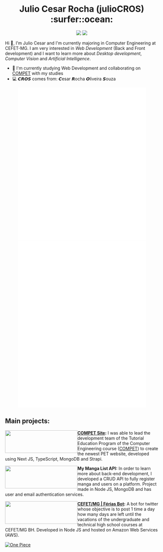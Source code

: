 <h1 align="center"> Julio Cesar Rocha (julioCROS) :surfer::ocean: </h1>
<p align="center">
<a href="https://www.linkedin.com/in/juliocros/"><img src="https://img.shields.io/badge/LinkedIn-0077B5?style=for-the-badge&logo=linkedin&logoColor=white"/></a>
<a href="mailto:julio.1009@hotmail.com"><img src="https://img.shields.io/badge/Microsoft_Outlook-0078D4?style=for-the-badge&logo=microsoft-outlook&logoColor=white"/></a>
</p>

Hi 👋, I'm Julio Cesar and I'm currently majoring in Computer Engineering at CEFET-MG. I am very interested in _Web Development_ (Back and Front development) and I want to learn more about _Desktop development_, _Computer Vision_ and _Artificial Intelligence_.
- 💼 I'm currently studying Web Development and collaborating on [COMPET](https://www.linkedin.com/in/competcefetmg/) with my studies
- :computer: <b>𝘾𝙍𝙊𝙎</b> comes from: <b>𝘾</b>esar <b>𝙍</b>ocha <b>𝙊</b>liveira <b>𝙎</b>ouza

<p align = "center">
<img width="421" alt="General Stats" src="https://github.com/julioCROS/julioCROS/blob/main/general.svg?p">
<img width="421" alt="Anime and Music Stats" src="https://github.com/julioCROS/julioCROS/blob/main/anilist_spotify.svg?p">
</p>

## Main projects:
<a href="https://github.com/competdev/compet_site">
  <img align="left" width="238" height="74" src="https://i.ibb.co/2ckRc8K/compet-site-banner.png"/>
</a>

**[COMPET Site](https://compet.vercel.app):** I was able to lead the development team of the Tutorial Education Program of the Computer Engineering course ([COMPET](https://www.instagram.com/compet.cefet/)) to create the newest PET website, developed using Next JS, TypeScript, MongoDB and Strapi.


<a href="https://github.com/julioCROS/MyMangaList-API">
  <img align="left" width="238" height="74" src="https://i.ibb.co/BrRGvjD/mml-api-banner.png"/>
</a>

**My Manga List API:** In order to learn more about back-end development, I developed a CRUD API to fully register manga and users on a platform. Project made in Node JS, MongoDB and has user and email authentication services.

<a href="https://github.com/julioCROS/Ferias-CEFETMG">
  <img align="left" width="238" height="74" src="https://i.ibb.co/30JPLrd/banner-Git-Hub.png"/>
</a>

**[CEFET/MG | Férias Bot](https://twitter.com/FeriasCEFETMG):** A bot for twitter whose objective is to post 1 time a day how many days are left until the vacations of the undergraduate and technical high school courses at CEFET/MG BH. Developed in Node JS and hosted on Amazon Web Services (AWS).

[<img align="center" alt="One Piece" src="https://i.ibb.co/Yd3fsGJ/one-piece-wallpaper.png">](#)

